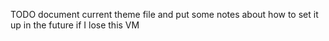 TODO
document current theme file and put some notes about how to set it up in the future if I lose this VM 